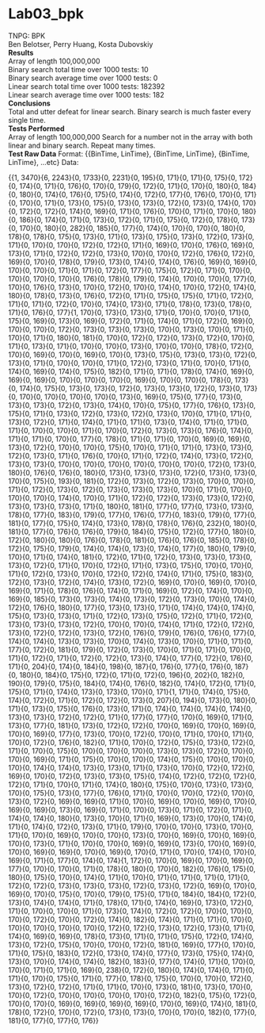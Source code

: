 # Lab03_bpk
TNPG: BPK <br/>
Ben Belotser, Perry Huang, Kosta Dubovskiy <br/>
**Results** <br/>
Array of length 100,000,000 <br/>
Binary search total time over 1000 tests: 10 <br/>
Binary search average time over 1000 tests: 0 <br/>
Linear search total time over 1000 tests: 182392 <br/>
Linear search average time over 1000 tests: 182 <br/>
**Conclusions** <br/>
Total and utter defeat for linear search. Binary search is much faster every single time.<br/>
**Tests Performed** <br/>
Array of length 100,000,000
Search for a number not in the array with both linear and binary search. Repeat many times. <br/>
**Test Raw Data**
Format: {{BinTime, LinTime}, {BinTime, LinTime}, {BinTime, LinTime}, ...etc}
Data:

{{1, 3470}{6, 2243}{0, 1733}{0, 2231}{0, 195}{0, 171}{0, 171}{0, 175}{0, 172}{0, 174}{0, 171}{0, 176}{0, 170}{0, 179}{0, 172}{0, 171}{0, 170}{0, 180}{0, 184}{0, 180}{0, 174}{0, 176}{0, 175}{0, 174}{0, 172}{0, 177}{0, 176}{0, 170}{0, 171}{0, 170}{0, 171}{0, 173}{0, 175}{0, 173}{0, 173}{0, 172}{0, 173}{0, 174}{0, 170}{0, 172}{0, 172}{0, 174}{0, 169}{0, 171}{0, 176}{0, 170}{0, 171}{0, 170}{0, 180}{0, 186}{0, 174}{0, 171}{0, 173}{0, 172}{0, 171}{0, 175}{0, 172}{0, 178}{0, 173}{0, 170}{0, 180}{0, 282}{0, 185}{0, 177}{0, 174}{0, 170}{0, 170}{0, 180}{0, 178}{0, 178}{0, 175}{0, 173}{0, 171}{0, 173}{0, 175}{0, 173}{0, 172}{0, 173}{0, 171}{0, 170}{0, 170}{0, 172}{0, 172}{0, 171}{0, 169}{0, 170}{0, 176}{0, 169}{0, 173}{0, 171}{0, 172}{0, 172}{0, 173}{0, 170}{0, 170}{0, 172}{0, 176}{0, 172}{0, 169}{0, 170}{0, 178}{0, 179}{0, 173}{0, 174}{0, 174}{0, 176}{0, 169}{0, 169}{0, 170}{0, 170}{0, 171}{0, 171}{0, 172}{0, 177}{0, 175}{0, 172}{0, 171}{0, 170}{0, 170}{0, 170}{0, 170}{0, 176}{0, 178}{0, 179}{0, 174}{0, 170}{0, 170}{0, 177}{0, 170}{0, 176}{0, 173}{0, 170}{0, 172}{0, 170}{0, 174}{0, 170}{0, 172}{0, 174}{0, 180}{0, 178}{0, 173}{0, 176}{0, 172}{0, 171}{0, 175}{0, 175}{0, 171}{0, 172}{0, 171}{0, 171}{0, 172}{0, 170}{0, 174}{0, 173}{0, 171}{0, 178}{0, 173}{0, 178}{0, 171}{0, 176}{0, 177}{1, 170}{0, 173}{0, 173}{0, 171}{0, 170}{0, 170}{0, 171}{0, 175}{0, 169}{0, 173}{0, 169}{0, 172}{0, 171}{0, 174}{0, 171}{0, 172}{0, 169}{0, 170}{0, 170}{0, 172}{0, 173}{0, 173}{0, 173}{0, 170}{0, 173}{0, 170}{0, 171}{0, 170}{0, 171}{0, 180}{0, 181}{0, 170}{0, 172}{0, 172}{0, 173}{0, 172}{0, 170}{0, 171}{0, 173}{0, 171}{0, 170}{0, 170}{0, 173}{0, 170}{0, 170}{0, 178}{0, 172}{0, 170}{0, 169}{0, 170}{0, 169}{0, 170}{0, 173}{0, 175}{0, 173}{0, 173}{0, 172}{0, 173}{0, 171}{0, 170}{0, 170}{0, 171}{0, 172}{0, 173}{0, 171}{0, 170}{0, 171}{0, 174}{0, 169}{0, 174}{0, 175}{0, 182}{0, 171}{0, 171}{0, 178}{0, 174}{0, 169}{0, 169}{0, 169}{0, 170}{0, 170}{0, 170}{0, 169}{0, 170}{0, 170}{0, 178}{0, 173}{0, 174}{0, 175}{0, 173}{0, 173}{0, 172}{0, 173}{0, 173}{0, 172}{0, 173}{0, 173}{0, 170}{0, 170}{0, 170}{0, 170}{0, 173}{0, 169}{0, 175}{0, 177}{0, 173}{0, 173}{0, 173}{0, 172}{0, 173}{0, 174}{0, 170}{0, 175}{0, 177}{0, 176}{0, 173}{0, 175}{0, 171}{0, 173}{0, 172}{0, 173}{0, 172}{0, 173}{0, 170}{0, 171}{0, 171}{0, 173}{0, 172}{0, 171}{0, 174}{0, 171}{0, 171}{0, 173}{0, 174}{0, 171}{0, 171}{0, 171}{0, 170}{0, 170}{0, 171}{0, 170}{0, 172}{0, 173}{0, 173}{0, 176}{0, 174}{0, 171}{0, 171}{0, 170}{0, 177}{0, 178}{0, 171}{0, 171}{0, 170}{0, 169}{0, 169}{0, 173}{0, 172}{0, 170}{0, 170}{0, 175}{0, 170}{0, 171}{0, 171}{0, 173}{0, 173}{0, 172}{0, 173}{0, 171}{0, 176}{0, 170}{0, 171}{0, 172}{0, 174}{0, 173}{0, 172}{0, 173}{0, 173}{0, 170}{0, 170}{0, 170}{0, 170}{0, 170}{0, 170}{0, 172}{0, 173}{0, 180}{0, 176}{0, 176}{0, 180}{0, 173}{0, 173}{0, 173}{0, 172}{0, 173}{0, 173}{0, 170}{0, 175}{0, 193}{0, 181}{0, 172}{0, 173}{0, 172}{0, 173}{0, 170}{0, 170}{0, 171}{0, 172}{0, 173}{0, 172}{0, 173}{0, 173}{0, 173}{0, 170}{0, 171}{0, 170}{0, 170}{0, 170}{0, 174}{0, 170}{0, 171}{0, 172}{0, 172}{0, 173}{0, 173}{0, 172}{0, 173}{0, 173}{0, 173}{0, 171}{0, 180}{0, 181}{0, 177}{0, 177}{0, 173}{0, 173}{0, 178}{0, 177}{0, 183}{0, 179}{0, 177}{0, 176}{0, 177}{0, 183}{0, 179}{0, 177}{0, 181}{0, 177}{0, 175}{0, 174}{0, 173}{0, 178}{0, 178}{0, 176}{0, 232}{0, 180}{0, 181}{0, 177}{0, 176}{0, 176}{0, 179}{0, 184}{0, 175}{0, 172}{0, 177}{0, 180}{0, 172}{0, 180}{0, 180}{0, 176}{0, 178}{0, 181}{0, 176}{0, 176}{0, 185}{0, 178}{0, 172}{0, 175}{0, 179}{0, 174}{0, 174}{0, 173}{0, 174}{0, 177}{0, 180}{0, 179}{0, 170}{0, 171}{0, 174}{0, 181}{0, 172}{0, 171}{0, 172}{0, 173}{0, 173}{0, 173}{0, 173}{0, 172}{0, 171}{0, 170}{0, 172}{0, 171}{0, 173}{0, 175}{0, 170}{0, 170}{0, 171}{0, 172}{0, 173}{0, 170}{0, 172}{0, 172}{0, 174}{0, 171}{0, 175}{0, 183}{0, 172}{0, 173}{0, 172}{0, 174}{0, 173}{0, 172}{0, 169}{0, 170}{0, 169}{0, 170}{0, 169}{0, 171}{0, 178}{0, 176}{0, 174}{0, 171}{0, 169}{0, 172}{0, 174}{0, 170}{0, 169}{0, 185}{0, 173}{0, 173}{0, 174}{0, 173}{0, 172}{0, 173}{0, 170}{0, 174}{0, 172}{0, 176}{0, 180}{0, 177}{0, 173}{0, 173}{0, 171}{0, 174}{0, 174}{0, 174}{0, 175}{0, 173}{0, 173}{0, 171}{0, 172}{0, 173}{0, 175}{0, 172}{0, 171}{0, 172}{0, 173}{0, 173}{0, 173}{0, 172}{0, 170}{0, 170}{0, 174}{0, 171}{0, 172}{0, 172}{0, 173}{0, 172}{0, 172}{0, 173}{0, 172}{0, 176}{0, 179}{0, 176}{0, 176}{0, 177}{0, 174}{0, 174}{0, 173}{0, 173}{0, 170}{0, 174}{0, 173}{0, 170}{0, 171}{0, 171}{0, 177}{0, 172}{0, 181}{0, 179}{0, 172}{0, 173}{0, 170}{0, 171}{0, 171}{0, 170}{0, 171}{0, 172}{0, 171}{0, 172}{0, 172}{0, 173}{0, 174}{0, 177}{0, 172}{0, 176}{0, 171}{0, 204}{0, 174}{0, 184}{0, 198}{0, 187}{0, 176}{0, 177}{0, 176}{0, 187}{0, 180}{0, 184}{0, 175}{0, 172}{0, 171}{0, 172}{0, 196}{0, 202}{0, 182}{0, 190}{0, 179}{0, 175}{0, 184}{0, 174}{0, 176}{0, 182}{0, 174}{0, 172}{0, 171}{0, 175}{0, 171}{0, 174}{0, 173}{0, 173}{0, 170}{0, 171}{1, 171}{0, 174}{0, 175}{0, 174}{0, 172}{0, 171}{0, 172}{0, 172}{0, 173}{0, 207}{0, 194}{0, 173}{0, 180}{0, 171}{0, 173}{0, 175}{0, 176}{0, 173}{0, 171}{0, 174}{0, 174}{0, 174}{0, 174}{0, 173}{0, 173}{0, 172}{0, 172}{0, 171}{0, 177}{0, 177}{0, 170}{0, 169}{0, 171}{0, 173}{0, 177}{0, 181}{0, 173}{0, 172}{0, 172}{0, 170}{0, 169}{0, 170}{0, 169}{0, 170}{0, 169}{0, 177}{0, 173}{0, 170}{0, 172}{0, 170}{0, 171}{0, 170}{0, 171}{0, 170}{0, 172}{0, 176}{0, 182}{0, 171}{0, 170}{0, 172}{0, 175}{0, 173}{0, 172}{0, 171}{0, 170}{0, 175}{0, 170}{0, 170}{0, 170}{0, 173}{0, 173}{0, 172}{0, 170}{0, 170}{0, 169}{0, 171}{0, 175}{0, 170}{0, 170}{0, 174}{0, 175}{0, 170}{0, 170}{0, 170}{0, 174}{0, 174}{0, 173}{0, 173}{0, 171}{0, 173}{0, 170}{0, 172}{0, 172}{0, 169}{0, 170}{0, 172}{0, 173}{0, 173}{0, 175}{0, 174}{0, 172}{0, 172}{0, 172}{0, 172}{0, 171}{0, 170}{0, 171}{0, 174}{0, 180}{0, 175}{0, 170}{0, 173}{0, 173}{0, 170}{0, 175}{0, 173}{0, 177}{0, 176}{0, 171}{0, 170}{0, 170}{0, 172}{0, 170}{0, 173}{0, 172}{0, 169}{0, 169}{0, 171}{0, 170}{0, 169}{0, 170}{0, 169}{0, 170}{0, 169}{0, 169}{0, 173}{0, 169}{0, 171}{0, 170}{0, 173}{0, 171}{0, 172}{0, 171}{0, 174}{0, 174}{0, 180}{0, 173}{0, 170}{0, 171}{0, 169}{0, 173}{0, 170}{0, 174}{0, 171}{0, 174}{0, 172}{0, 173}{0, 171}{0, 179}{0, 170}{0, 170}{0, 173}{0, 170}{0, 171}{0, 170}{0, 169}{0, 170}{0, 170}{0, 173}{0, 170}{0, 169}{0, 170}{0, 169}{0, 170}{0, 173}{0, 171}{0, 170}{0, 170}{0, 169}{0, 169}{0, 173}{0, 170}{0, 169}{0, 170}{0, 169}{0, 169}{0, 170}{0, 169}{0, 170}{0, 171}{0, 170}{0, 174}{0, 170}{0, 169}{0, 171}{0, 177}{0, 174}{0, 174}{1, 172}{0, 170}{0, 169}{0, 170}{0, 169}{0, 177}{0, 170}{0, 170}{0, 171}{0, 178}{0, 180}{0, 170}{0, 182}{0, 176}{0, 175}{0, 180}{0, 175}{0, 170}{0, 174}{0, 171}{0, 170}{0, 171}{0, 171}{0, 171}{0, 171}{0, 172}{0, 172}{0, 173}{0, 173}{0, 173}{0, 172}{0, 173}{0, 172}{0, 169}{0, 170}{0, 169}{0, 170}{0, 175}{0, 170}{0, 179}{0, 175}{0, 171}{0, 184}{0, 184}{0, 172}{0, 173}{0, 174}{0, 174}{0, 171}{0, 178}{0, 171}{0, 174}{0, 169}{0, 173}{0, 172}{0, 171}{0, 170}{0, 170}{0, 171}{0, 173}{0, 174}{0, 172}{0, 172}{0, 170}{0, 170}{0, 170}{0, 172}{0, 170}{0, 172}{0, 174}{0, 182}{0, 174}{0, 171}{0, 171}{0, 170}{0, 170}{0, 170}{0, 170}{0, 170}{0, 172}{0, 172}{0, 173}{0, 172}{0, 173}{0, 171}{0, 174}{0, 169}{0, 169}{0, 178}{0, 173}{0, 171}{0, 171}{0, 175}{0, 172}{0, 174}{0, 173}{0, 172}{0, 175}{0, 170}{0, 170}{0, 172}{0, 181}{0, 169}{0, 177}{0, 170}{0, 171}{0, 175}{0, 183}{0, 172}{0, 173}{0, 174}{0, 177}{0, 173}{0, 175}{0, 174}{0, 173}{0, 170}{0, 174}{0, 174}{0, 182}{0, 183}{0, 177}{0, 174}{0, 171}{0, 170}{0, 170}{0, 171}{0, 171}{0, 169}{0, 238}{0, 172}{0, 180}{0, 174}{0, 174}{0, 171}{0, 171}{0, 170}{0, 175}{0, 171}{0, 177}{0, 178}{0, 175}{0, 170}{0, 170}{0, 172}{0, 173}{0, 172}{0, 172}{0, 171}{0, 171}{0, 170}{0, 173}{0, 181}{0, 173}{0, 170}{0, 170}{0, 172}{0, 170}{0, 170}{0, 170}{0, 170}{0, 172}{0, 182}{0, 175}{0, 172}{0, 170}{0, 170}{0, 169}{0, 169}{0, 169}{0, 169}{0, 170}{0, 169}{0, 174}{0, 181}{0, 178}{0, 172}{0, 170}{0, 172}{0, 173}{0, 173}{0, 170}{0, 170}{0, 182}{0, 177}{0, 181}{0, 177}{0, 177}{0, 176}}
